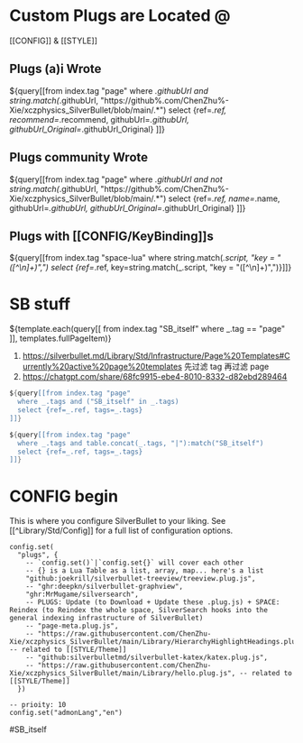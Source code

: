 # Custom Plugs are Located @
[[CONFIG]] & [[STYLE]]

## Plugs (a)i Wrote
${query[[from index.tag "page" 
  where _.githubUrl and string.match(_.githubUrl, "https://github%.com/ChenZhu%-Xie/xczphysics_SilverBullet/blob/main/.*")
  select {ref=_.ref, recommend=_.recommend, githubUrl=_.githubUrl, githubUrl_Original=_.githubUrl_Original}
]]}

## Plugs community Wrote
${query[[from index.tag "page" 
  where _.githubUrl and not string.match(_.githubUrl, "https://github%.com/ChenZhu%-Xie/xczphysics_SilverBullet/blob/main/.*")
  select {ref=_.ref, name=_.name, githubUrl=_.githubUrl, githubUrl_Original=_.githubUrl_Original}
]]}

## Plugs with [[CONFIG/KeyBinding]]s
${query[[from index.tag "space-lua" where string.match(_.script, "key = \"([^\n]+)\",") select {ref=_.ref, key=string.match(_.script, "key = \"([^\n]+)\",")}]]}

# SB stuff
${template.each(query[[
  from index.tag "SB_itself"
  where _.tag == "page"
]], templates.fullPageItem)}
1. https://silverbullet.md/Library/Std/Infrastructure/Page%20Templates#Currently%20active%20page%20templates 先过滤 tag 再过滤 page
2. https://chatgpt.com/share/68fc9915-ebe4-8010-8332-d82ebd289464

```lua -- 先过滤 page 再过滤 tag
${query[[from index.tag "page"
  where _.tags and ("SB_itself" in _.tags)
  select {ref=_.ref, tags=_.tags}
]]}
```

```lua -- not working again though
${query[[from index.tag "page"
  where _.tags and table.concat(_.tags, "|"):match("SB_itself")
  select {ref=_.ref, tags=_.tags}
]]}
```

# CONFIG begin
This is where you configure SilverBullet to your liking. See [[^Library/Std/Config]] for a full list of configuration options.

```space-lua
config.set(
  "plugs", {
    -- `config.set()`|`config.set{}` will cover each other
    -- {} is a Lua Table as a list, array, map... here's a list
    "github:joekrill/silverbullet-treeview/treeview.plug.js",
    -- "ghr:deepkn/silverbullet-graphview",
    "ghr:MrMugame/silversearch",
    -- PLUGS: Update (to Download + Update these .plug.js) + SPACE: Reindex (to Reindex the whole space, SilverSearch hooks into the general indexing infrastructure of SilverBullet)
    -- "page-meta.plug.js",
    -- "https://raw.githubusercontent.com/ChenZhu-Xie/xczphysics_SilverBullet/main/Library/HierarchyHighlightHeadings.plug.js", -- related to [[STYLE/Theme]]
    -- "github:silverbulletmd/silverbullet-katex/katex.plug.js",
    -- "https://raw.githubusercontent.com/ChenZhu-Xie/xczphysics_SilverBullet/main/Library/hello.plug.js", -- related to [[STYLE/Theme]]
  })
```

```space-lua
-- prioity: 10
config.set("admonLang","en")
```

#SB_itself